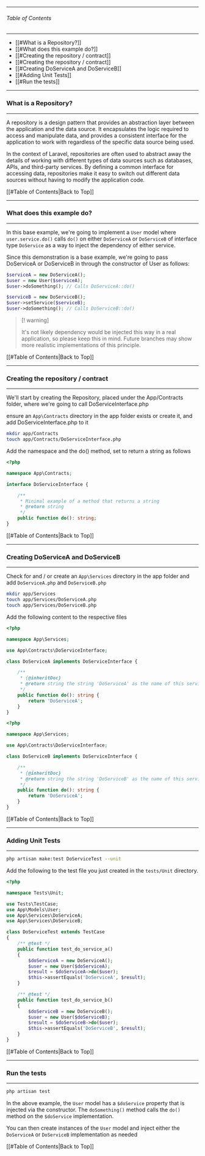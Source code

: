 ----
###### Table of Contents
----
* [[#What is a Repository?]]
* [[#What does this example do?]]
* [[#Creating the repository / contract]]
* [[#Creating the repository / contract]]
* [[#Creating DoServiceA and DoServiceB]]
* [[#Adding Unit Tests]]
* [[#Run the tests]]

----
### What is a Repository?
-----
A repository is a design pattern that provides an abstraction layer between the application and the data source. It encapsulates the logic required to access and manipulate data, and provides a consistent interface for the application to work with regardless of the specific data source being used.

In the context of Laravel, repositories are often used to abstract away the details of working with different types of data sources such as databases, APIs, and third-party services. By defining a common interface for accessing data, repositories make it easy to switch out different data sources without having to modify the application code.

[[#Table of Contents|Back to Top]]


----
### What does this example do?
-----
In this base example, we're going to implement a ```User``` model where ```user.service.do()``` calls ```do()``` on either ```DoServiceA``` or ```DoServiceB``` of interface type ```DoService``` as a way to inject the dependency of either service. 

Since this demonstration is a base example, we're going to pass DoServiceA or DoServiceB in through the constructor of User as follows:

```php
$serviceA = new DoServiceA();
$user = new User($serviceA);
$user->doSomething(); // Calls DoServiceA::do()

$serviceB = new DoServiceB();
$user->setService($serviceB);
$user->doSomething(); // Calls DoServiceB::do()
```

> [! warning]
> 
> It's not likely dependency would be injected this way in a real application, so please keep this in mind.  Future branches may show more realistic implementations of this principle.

[[#Table of Contents|Back to Top]]


----
### Creating the repository / contract
-----
We'll start by creating the Repository, placed under the App/Contracts folder, where we're going to call DoServiceInterface.php

ensure an ```App\Contracts``` directory in the app folder exists or create it, and add DoServiceInterface.php to it

```bash
mkdir app/Contracts
touch app/Contracts/DoServiceInterface.php
```

Add the namespace and the do() method, set to return a string as follows

```php
<?php

namespace App\Contracts;

interface DoServiceInterface {

    /**
     * Minimal example of a method that returns a string
     * @return string
     */
    public function do(): string;
}
```

[[#Table of Contents|Back to Top]]

----
### Creating DoServiceA and DoServiceB
-----

Check for and / or create an ```App\Services``` directory in the app folder and add ```DoServiceA.php``` and ```DoServiceB.php```

```bash
mkdir app/Services
touch app/Services/DoServiceA.php
touch app/Services/DoServiceB.php
```

Add the following content to the respective files

```php
<?php

namespace App\Services;

use App\Contracts\DoServiceInterface;

class DoServiceA implements DoServiceInterface {

    /**
     * {@inheritDoc}
     * @return string the string 'DoServiceA' as the name of this service
     */
    public function do(): string {
        return 'DoServiceA';
    }
}
```

```php
<?php

namespace App\Services;

use App\Contracts\DoServiceInterface;

class DoServiceB implements DoServiceInterface {

    /**
     * {@inheritDoc}
     * @return string the string 'DoServiceB' as the name of this service
     */
    public function do(): string {
        return 'DoServiceA';
    }
}
```

[[#Table of Contents|Back to Top]]

----
### Adding Unit Tests
-----

```bash
php artisan make:test DoServiceTest --unit
```

Add the following to the test file you just created in the ```tests/Unit``` directory.

```php
<?php

namespace Tests\Unit;

use Tests\TestCase;
use App\Models\User;
use App\Services\DoServiceA;
use App\Services\DoServiceB;

class DoServiceTest extends TestCase
{
    /** @test */
    public function test_do_service_a()
    {
        $doServiceA = new DoServiceA();
        $user = new User($doServiceA);
        $result = $doServiceA->do($user);
        $this->assertEquals('DoServiceA', $result);
    }

    /** @test */
    public function test_do_service_b()
    {
        $doServiceB = new DoServiceB();
        $user = new User($doServiceB);
        $result = $doServiceB->do($user);
        $this->assertEquals('DoServiceB', $result);
    }
}
```
[[#Table of Contents|Back to Top]]

----
### Run the tests
-----
```bash
php artisan test
```

In the above example, the ```User``` model has a ```$doService``` property that is injected via the constructor. The ```doSomething()``` method calls the ```do()``` method on the ```$doService``` implementation.

You can then create instances of the ```User``` model and inject either the ```DoServiceA``` or ```DoServiceB``` implementation as needed

[[#Table of Contents|Back to Top]]